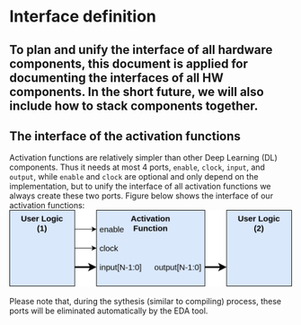 # Interface definition
To plan and unify the interface of all hardware components, this document is applied for documenting the interfaces of all HW components. In the short future, we will also include how to stack components together.
---

## The interface of the activation functions
Activation functions are relatively simpler than other Deep Learning (DL) components. Thus it needs at most 4 ports, `enable`, `clock`, `input`, and `output`, while `enable` and `clock` are optional and only depend on the implementation, but to unify the interface of all activation functions we always create these two ports. Figure below shows the interface of our activation functions:
![interface_activations](./interface_activation_function.png)

Please note that, during the sythesis (similar to compiling) process, these ports will be eliminated automatically by the EDA tool.